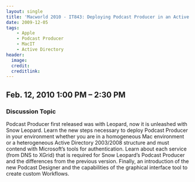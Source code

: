 ```yaml
---
layout: single
title: 'Macworld 2010 - IT843: Deploying Podcast Producer in an Active Directory Environment'
date: 2009-12-05
tags:
    - Apple
    - Podcast Producer
    - MacIT
    - Active Directory
header:
  image:
  credit:
  creditlink:
---
```

Feb. 12, 2010    1:00 PM – 2:30 PM
---

### Discussion Topic
Podcast Producer first released was with Leopard, now it is unleashed with Snow Leopard. Learn the new steps necessary to deploy Podcast Producer in your environment whether you are in a homogeneous Mac environment or a heterogeneous Active Directory 2003/2008 structure and must contend with Microsoft’s tools for authentication. Learn about each service (from DNS to XGrid) that is required for Snow Leopard’s Podcast Producer and the differences from the previous version. Finally, an introduction of the new Podcast Designer and the capabilities of the graphical interface tool to create custom Workflows.